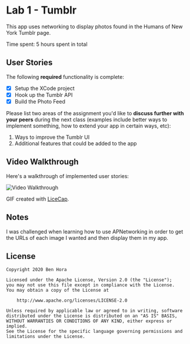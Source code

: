 # Lab 1 - Tumblr

This app uses networking to display photos found in the Humans of New York Tumblr page.

Time spent: 5 hours spent in total

## User Stories

The following **required** functionality is complete:

- [x] Setup the XCode project
- [x] Hook up the Tumblr API
- [x] Build the Photo Feed

Please list two areas of the assignment you'd like to **discuss further with your peers** during the next class (examples include better ways to implement something, how to extend your app in certain ways, etc):

1. Ways to improve the Tumblr UI
2. Additional features that could be added to the app

## Video Walkthrough

Here's a walkthrough of implemented user stories:

<img src='https://media.giphy.com/media/JOFhZOaCrGgOpDfs7C/giphy.gif' title='Video Walkthrough' width='' alt='Video Walkthrough' />

GIF created with [LiceCap](http://www.cockos.com/licecap/).

## Notes

I was challenged when learning how to use APNetworking in order to get the URLs of each image I wanted and then display them in my app.

## License

    Copyright 2020 Ben Hora

    Licensed under the Apache License, Version 2.0 (the "License");
    you may not use this file except in compliance with the License.
    You may obtain a copy of the License at

        http://www.apache.org/licenses/LICENSE-2.0

    Unless required by applicable law or agreed to in writing, software
    distributed under the License is distributed on an "AS IS" BASIS,
    WITHOUT WARRANTIES OR CONDITIONS OF ANY KIND, either express or implied.
    See the License for the specific language governing permissions and
    limitations under the License.
